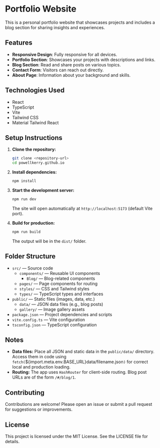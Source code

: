 # Portfolio Website

This is a personal portfolio website that showcases projects and includes a blog section for sharing insights and experiences.

## Features

- **Responsive Design**: Fully responsive for all devices.
- **Portfolio Section**: Showcases your projects with descriptions and links.
- **Blog Section**: Read and share posts on various topics.
- **Contact Form**: Visitors can reach out directly.
- **About Page**: Information about your background and skills.

## Technologies Used

- React
- TypeScript
- Vite
- Tailwind CSS
- Material Tailwind React

## Setup Instructions

1. **Clone the repository:**
   ```sh
   git clone <repository-url>
   cd powellkerry.github.io
   ```
2. **Install dependencies:**
   ```sh
   npm install
   ```
3. **Start the development server:**
   ```sh
   npm run dev
   ```
   The site will open automatically at `http://localhost:5173` (default Vite port).

4. **Build for production:**
   ```sh
   npm run build
   ```
   The output will be in the `dist/` folder.

## Folder Structure

- `src/` — Source code
  - `components/` — Reusable UI components
    - `Blog/` — Blog-related components
  - `pages/` — Page components for routing
  - `styles/` — CSS and Tailwind styles
  - `types/` — TypeScript types and interfaces
- `public/` — Static files (images, data, etc.)
  - `data/` — JSON data files (e.g., blog posts)
  - `gallery/` — Image gallery assets
- `package.json` — Project dependencies and scripts
- `vite.config.ts` — Vite configuration
- `tsconfig.json` — TypeScript configuration

## Notes

- **Data files:** Place all JSON and static data in the `public/data/` directory. Access them in code using `fetch(`${import.meta.env.BASE_URL}data/filename.json`)` for correct local and production loading.
- **Routing:** The app uses `HashRouter` for client-side routing. Blog post URLs are of the form `/#/blog/1`.

## Contributing

Contributions are welcome! Please open an issue or submit a pull request for suggestions or improvements.

## License

This project is licensed under the MIT License. See the LICENSE file for details.